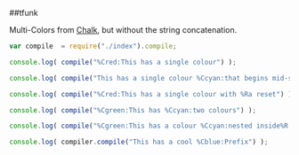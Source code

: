 ##tfunk

Multi-Colors from [Chalk](https://github.com/sindresorhus/chalk#styles), 
but without the string concatenation. 

```js
var compile  = require("./index").compile;

console.log( compile("%Cred:This has a single colour") );

console.log( compile("This has a single colour %Ccyan:that begins mid-string") );

console.log( compile("%Cred:This has a single colour with %Ra reset") );

console.log( compile("%Cgreen:This has %Ccyan:two colours") );

console.log( compile("%Cgreen:This has a colour %Ccyan:nested inside%R another colour") );

console.log( compiler.compile("This has a cool %Cblue:Prefix") );
```